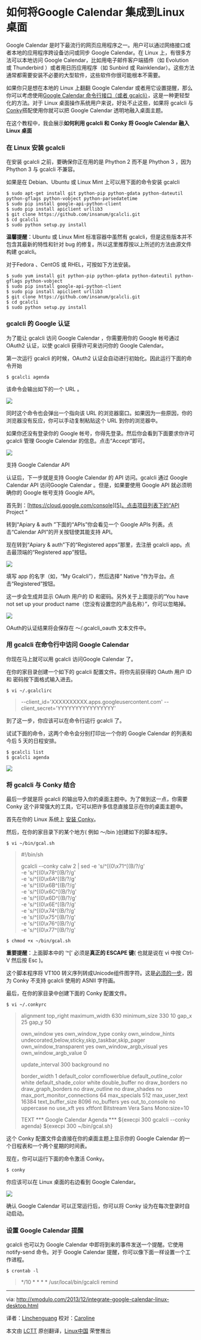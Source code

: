 如何将Google Calendar 集成到Linux桌面
================================================================================
Google Calendar 是时下最流行的网页应用程序之一。用户可以通过网络接口或者本地的应用程序跨设备访问或同步 Google Calendar。在 Linux 上，有很多方法可以本地访问 Google Calendar，比如用电子邮件客户端插件（如 Evolution 或 Thunderbird ）或者用日历应用程序（如 Sunbird 或 Rainklendar）。这些方法通常都需要安装不必要的大型软件，这些软件你很可能根本不需要。

如果你只是想在本地的 Linux 上翻翻 Google Calendar 或者用它设置提醒，那么你可以考虑使用[Google Calendar 命令行接口（或者 gcalcli）][1]，这是一种更轻型化的方法。对于 Linux 桌面操作系统用户来说，好处不止这些，如果将 gcalcli 与[Conky][2]搭配使用你就可以把 Google Calendar 透明地融入桌面主题。

在这个教程中，我会展示**如何利用 gcalcli 和 Conky 将 Google Calendar 融入 Linux 桌面**

### 在 Linux 安装 gcalcli ###

在安装 gcalcli 之前，要确保你正在用的是 Phython 2 而不是 Phython 3 ，因为 Phython 3 与 gcalcli 不兼容。

如果是在 Debian、Ubuntu 或 Linux Mint 上可以用下面的命令安装 gcalcli 

    $ sudo apt-get install git python-pip python-gdata python-dateutil python-gflags python-vobject python-parsedatetime
    $ sudo pip install google-api-python-client
    $ sudo pip install apiclient urllib3
    $ git clone https://github.com/insanum/gcalcli.git
    $ cd gcalcli
    $ sudo python setup.py install 

**温馨提醒**：Ubuntu 或 Linux Mint 标准容器中虽然有 gcalcli，但是这些版本并不包含其最新的特性和针对 bug 的修复。所以这里推荐按以上所述的方法由源文件构建 gcalcli。


对于Fedora 、CentOS 或 RHEL，可按如下方法安装。

    $ sudo yum install git python-pip python-gdata python-dateutil python-gflags python-vobject
    $ sudo pip install google-api-python-client
    $ sudo pip install apiclient urllib3
    $ git clone https://github.com/insanum/gcalcli.git
    $ cd gcalcli
    $ sudo python setup.py install 

### gcalcli 的 Google 认证 ####

为了能让 gcalcli 访问 Google Calendar ，你需要用你的 Google 帐号通过 OAuth2 认证，以使 gcalcli 获得许可来访问你的 Google Calendar。

第一次运行 gcalcli 的时候，OAuth2 认证会自动进行初始化。因此运行下面的命令开始

    $ gcalcli agenda 

该命令会输出如下的一个 URL 。 

[![](http://farm4.staticflickr.com/3791/11216331146_d2c5f95963_z.jpg)][3]

同时这个命令也会弹出一个指向该 URL 的浏览器窗口。如果因为一些原因，你的浏览器没有反应，你可以手动复制粘贴这个 URL 到你的浏览器中。 

如果你还没有登录你的 Google 帐号，你得先登录。然后你会看到下面要求你许可 gcalcli 管理 Google Calendar 的信息。点击“Accept”即可。

[![](http://farm4.staticflickr.com/3810/11216308465_1008fc1bb3_z.jpg)][4]

支持 Google Calendar API

认证后，下一步就是支持 Google Calendar 的 API 访问。gcalcli 通过 Google Calendar API 访问Google Calendar 。但是，如果要使用 Google API 就必须明确你的 Google 帐号支持 Google API。

首先到：[https://cloud.google.com/console][5]。点击项目列表下的“API Project ”

转到“Apiary & auth ”下面的“APIs”你会看见一个 Google APIs 列表。点击“Calendar API”的开关按钮使其能支持 API。

现在转到“Apiary & auth”下的“Registered apps”那里，去注册 gcalcli app。点击最顶端的“Registered app”按钮。

[![](http://farm8.staticflickr.com/7293/11216363656_c203b6dfa2_z.jpg)][6]

填写 app 的名字（如，“My Gcalcli”），然后选择“ Native ”作为平台。点击“Registered”按钮。

这一步会生成并显示 OAuth 用户的 ID 和密码。另外关于上面提示的“You have not set up your product name（您没有设置您的产品名称）”，你可以忽略掉。

[![](http://farm3.staticflickr.com/2890/11216593546_312a564f1f_z.jpg)][7]

OAuth的认证结果将会保存在 ～/.gcalcli_oauth 文本文件中。

### 用 gcalcli 在命令行中访问 Google Calendar ###

你现在马上就可以用 gcalcli 访问Google Calendar 了。 

在你的家目录创建一个如下的 gcalcli 配置文件。将你先前获得的 OAuth 用户 ID 和 密码按下面格式输入进去。

    $ vi ~/.gcalclirc 

> --client_id='XXXXXXXXXX.apps.googleusercontent.com'
> --client_secret='YYYYYYYYYYYYYYYY'

到了这一步，你应该可以在命令行运行 gcalcli 了。

试试下面的命令，这两个命令会分别打印出一个你的 Google Calendar 的列表和今后 5 天的日程安排。

    $ gcalcli list
    $ gcalcli agenda 

[![](http://farm4.staticflickr.com/3780/11216465043_c8f6d8967d_z.jpg)][8]

### 将 gcalcli 与 Conky 结合 ###

最后一步就是将 gcalcli 的输出导入你的桌面主题中。为了做到这一点，你需要 Conky 这个非常强大的工具，它可以把许多信息直接显示在你的桌面主题中。

首先在你的 Linux 系统上 [安装 Conky][9]。 

然后，在你的家目录下的某个地方( 例如 ～/bin )创建如下的脚本程序。

    $ vi ~/bin/gcal.sh 

> #!/bin/sh
> 
> gcalcli --conky calw 2 |
>     sed -e 's/^[(0\x71^[(B/?/g' \
>         -e 's/^[(0\x78^[(B/?/g' \
>         -e 's/^[(0\x6A^[(B/?/g' \
>         -e 's/^[(0\x6B^[(B/?/g' \
>         -e 's/^[(0\x6C^[(B/?/g' \
>         -e 's/^[(0\x6D^[(B/?/g' \
>         -e 's/^[(0\x6E^[(B/?/g' \
>         -e 's/^[(0\x74^[(B/?/g' \
>         -e 's/^[(0\x75^[(B/?/g' \
>         -e 's/^[(0\x76^[(B/?/g' \
>         -e 's/^[(0\x77^[(B/?/g'

    $ chmod +x ~/bin/gcal.sh 


**重要提醒**：上面脚本中的 ‘^[’ 必须是**真正的 ESCAPE 键**( 也就是说在 vi 中按 Ctrl-V 然后按 Esc )。


这个脚本程序将 VT100 转义序列转成Unicode组件图字符。这是[必须的一步][10]，因为 Conky 不支持 gcalcli 使用的 ASNII 字符画。

最后，在你的家目录中创建下面的 Conky 配置文件。

    $ vi ~/.conkyrc 

> alignment top_right
> maximum_width 630
> minimum_size 330 10
> gap_x 25
> gap_y 50
> 
> own_window yes
> own_window_type conky
> own_window_hints undecorated,below,sticky,skip_taskbar,skip_pager
> own_window_transparent yes
> own_window_argb_visual yes
> own_window_argb_value 0
> 
> update_interval 300
> background no
> 
> border_width 1
> default_color cornflowerblue
> default_outline_color white
> default_shade_color white
> double_buffer no
> draw_borders no
> draw_graph_borders no
> draw_outline no
> draw_shades no
> max_port_monitor_connections 64
> max_specials 512
> max_user_text 16384
> text_buffer_size 8096
> no_buffers yes
> out_to_console no
> uppercase no
> use_xft yes
> xftfont Bitstream Vera Sans Mono:size=10
> 
> TEXT
> *** Google Calendar Agenda ***
> ${execpi 300 gcalcli --conky agenda}
> ${execpi 300 ~/bin/gcal.sh}

这个 Conky 配置文件会直接在你的桌面主题上显示你的 Google Calendar 的一个日程表和一个两个星期的时间表。

现在，你可以运行下面的命令激活 Conky。

    $ conky 

你应该可以在 Linux 桌面的右边看到 Google Calendar。 

[![](http://farm8.staticflickr.com/7390/11216377436_72d00cec49_z.jpg)][11]

确认 Google Calendar 可以正常运行后，你可以将 Conky 设为在每次登录时自动启动。

### 设置 Google Calendar 提醒 ###

gcalcli 也可以为 Google Calendar 中即将到来的事件发送一个提醒。它使用 notify-send 命令。对于 Google Calendar 提醒，你可以像下面一样设置一个工作进程。

    $ crontab -l 

> */10 * * * * /usr/local/bin/gcalcli remind

--------------------------------------------------------------------------------

via: http://xmodulo.com/2013/12/integrate-google-calendar-linux-desktop.html

译者：[Linchenguang](https://github.com/Linchenguang) 校对：[Caroline](https://github.com/carolinewuyan)

本文由 [LCTT](https://github.com/LCTT/TranslateProject) 原创翻译，[Linux中国](http://linux.cn/) 荣誉推出

[1]:https://github.com/insanum/gcalcli
[2]:http://conky.sourceforge.net/
[3]:http://www.flickr.com/photos/xmodulo/11216331146/
[4]:http://www.flickr.com/photos/xmodulo/11216308465/
[5]:https://cloud.google.com/console
[6]:http://www.flickr.com/photos/xmodulo/11216363656/
[7]:http://www.flickr.com/photos/xmodulo/11216593546/
[8]:http://www.flickr.com/photos/xmodulo/11216465043/
[9]:http://xmodulo.com/2013/12/install-configure-conky-linux.html
[10]:https://github.com/insanum/gcalcli/issues/97
[11]:http://www.flickr.com/photos/xmodulo/11216377436/
